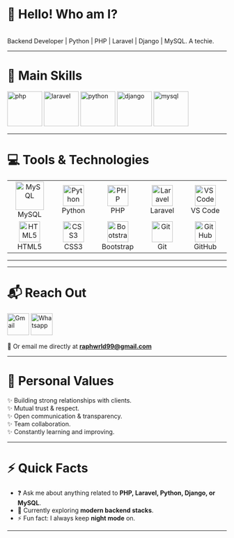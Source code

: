 <!--suppress HtmlDeprecatedAttribute -->

# 👋 Hello! Who am I?  

<div>
  <br/> Backend Developer | Python | PHP | Laravel | Django | MySQL. A techie.<br/>
</div>

---

# 🚀 Main Skills  

<a href="https://www.php.net/manual/en/index.php"><img src="https://skillicons.dev/icons?i=php" alt="php" height="80" title="PHP documentation"></a>
<a href="https://laravel.com/"><img src="https://skillicons.dev/icons?i=laravel" alt="laravel" height="80" title="Laravel documentation"></a>
<a href="https://www.python.org/"><img src="https://skillicons.dev/icons?i=python" alt="python" height="80" title="Python documentation"></a>
<a href="https://www.djangoproject.com/"><img src="https://skillicons.dev/icons?i=django" alt="django" height="80" title="Django documentation"></a>
<a href="https://www.mysql.com/"><img src="https://techstack-generator.vercel.app/mysql-icon.svg" alt="mysql" height="80" title="MySQL"></a>

---

# 💻 Tools & Technologies  

<table align="center">
  <tr>
    <td align="center" width="96">
      <img src="https://techstack-generator.vercel.app/mysql-icon.svg" alt="MySQL" width="65" height="65" />
      <br>MySQL
    </td>
  <!--  <td align="center" width="96">
      <img src="https://techstack-generator.vercel.app/ts-icon.svg" alt="TypeScript" width="65" height="65" />
      <br>TypeScript-->
    </td>
    <td align="center" width="96">
      <img src="https://skillicons.dev/icons?i=python" width="48" height="48" alt="Python" />
      <br>Python
    </td>
    <td align="center" width="96">
      <img src="https://skillicons.dev/icons?i=php" width="48" height="48" alt="PHP" />
      <br>PHP
    </td>
    <td align="center" width="96">
      <img src="https://skillicons.dev/icons?i=laravel" width="48" height="48" alt="Laravel" />
      <br>Laravel
    </td>
    <td align="center" width="96">
      <img src="https://skillicons.dev/icons?i=vscode" width="48" height="48" alt="VS Code" />
      <br>VS Code
    </td>
  </tr>
  <tr>
    <td align="center" width="96">
      <img src="https://skillicons.dev/icons?i=html" width="48" height="48" alt="HTML5" />
      <br>HTML5
    </td>
    <td align="center" width="96">
      <img src="https://skillicons.dev/icons?i=css" width="48" height="48" alt="CSS3" />
      <br>CSS3
    </td>
    <td align="center" width="96">
      <img src="https://skillicons.dev/icons?i=bootstrap" width="48" height="48" alt="Bootstrap" />
      <br>Bootstrap
    </td>
    <td align="center" width="96">
      <img src="https://skillicons.dev/icons?i=git" width="48" height="48" alt="Git" />
      <br>Git
    </td>
    <td align="center" width="96">
      <img src="https://skillicons.dev/icons?i=github" width="48" height="48" alt="GitHub" />
      <br>GitHub
    </td>
  </tr>
</table>

---

<!--# 📈 Stats & Contributions  

<p align="center">
  <a href="https://github.com/projecthanif?tab=repositories">
    <img src="https://github-readme-stats.vercel.app/api?username=projecthanif&theme=gotham&show_icons=true&hide_border=true&count_private=true" width="48%" />
  </a>
  <a href="https://github.com/projecthanif">
    <img src="https://github-readme-streak-stats.herokuapp.com?user=projecthanif&theme=gotham&hide_border=true" width="48%" />
  </a>
</p>

<p align="center">
  <a href="https://github.com/projecthanif?tab=achievements">
    <img src="https://github-profile-trophy.vercel.app/?username=projecthanif&theme=onestar&no-frame=true&column=3&row=2" width="60%" />
  </a>
</p> -->

---

# 📬 Reach Out  

<a href="mailto:paulokolie99@gmail.com"><img src="./assets/gmail.png" alt="Gmail" height="50" title="Send Email"></a>
<a href="https://wa.me/+2349033478955"><img src="./assets/whatsapp.jpeg" alt="Whatsapp" height="50" title="Send WhatsApp Message"></a>

📧 Or email me directly at **raphwrld99@gmail.com**

---

# 🌟 Personal Values  

✨ Building strong relationships with clients.  
✨ Mutual trust & respect.  
✨ Open communication & transparency.  
✨ Team collaboration.  
✨ Constantly learning and improving.  

---

# ⚡ Quick Facts  

- ❓ Ask me about anything related to **PHP, Laravel, Python, Django, or MySQL**.  
- 🌱 Currently exploring **modern backend stacks**.  
- ⚡ Fun fact: I always keep **night mode** on.  

---
